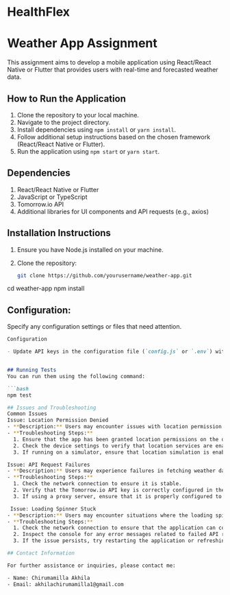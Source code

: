 # HealthFlex

# Weather App Assignment
This assignment aims to develop a mobile application using React/React Native or Flutter that provides users with real-time and forecasted weather data.

## How to Run the Application
1. Clone the repository to your local machine.
2. Navigate to the project directory.
3. Install dependencies using `npm install` or `yarn install`.
4. Follow additional setup instructions based on the chosen framework (React/React Native or Flutter).
5. Run the application using `npm start` or `yarn start`.

## Dependencies
1. React/React Native or Flutter
2. JavaScript or TypeScript
3. Tomorrow.io API
4. Additional libraries for UI components and API requests (e.g., axios)

## Installation Instructions

1. Ensure you have Node.js installed on your machine.
2. Clone the repository:

   ```bash
   git clone https://github.com/yourusername/weather-app.git

cd weather-app
npm install

## Configuration:
Specify any configuration settings or files that need attention.

```markdown
Configuration

- Update API keys in the configuration file (`config.js` or `.env`) with your Tomorrow.io API key.


## Running Tests
You can run them using the following command:

```bash
npm test

## Issues and Troubleshooting
Common Issues
Issue: Location Permission Denied
- **Description:** Users may encounter issues with location permission being denied, preventing the application from fetching weather data.
- **Troubleshooting Steps:**
  1. Ensure that the app has been granted location permissions on the device.
  2. Check the device settings to verify that location services are enabled for the app.
  3. If running on a simulator, ensure that location simulation is enabled and configured correctly.

Issue: API Request Failures
- **Description:** Users may experience failures in fetching weather data due to network issues or incorrect API key configuration.
- **Troubleshooting Steps:**
  1. Check the network connection to ensure it is stable.
  2. Verify that the Tomorrow.io API key is correctly configured in the application.
  3. If using a proxy server, ensure that it is properly configured to allow API requests.

 Issue: Loading Spinner Stuck
- **Description:** Users may encounter situations where the loading spinner remains visible indefinitely, indicating an ongoing data fetching process.
- **Troubleshooting Steps:**
  1. Check the network connection to ensure that the application can communicate with the API server.
  2. Inspect the console for any error messages related to failed API requests.
  3. If the issue persists, try restarting the application or refreshing the page.

## Contact Information

For further assistance or inquiries, please contact me:

- Name: Chirumamilla Akhila
- Email: akhilachirumamilla1@gmail.com

